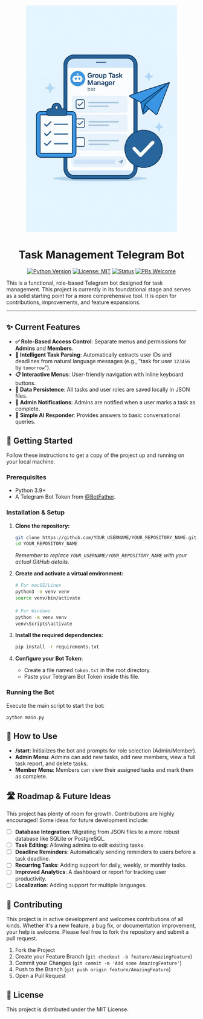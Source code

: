 <p align="center">
  <img src="https://raw.githubusercontent.com/inznin/final-project/cde83efb27c5555721e72f69f6e16affc4a4aec3/assets/bot-cover.png.jpg" alt="Task Manager Bot Cover" width="400"/>
</p>

<h1 align="center">Task Management Telegram Bot</h1>

<p align="center">
  <a href="https://www.python.org/downloads/"><img src="https://img.shields.io/badge/Python-3.9+-blue.svg" alt="Python Version"></a>
  <a href="https://opensource.org/licenses/MIT"><img src="https://img.shields.io/badge/License-MIT-yellow.svg" alt="License: MIT"></a>
  <a href="#"><img src="https://img.shields.io/badge/Status-In%20Development-orange.svg" alt="Status"></a>
  <a href="#"><img src="https://img.shields.io/badge/PRs-welcome-brightgreen.svg" alt="PRs Welcome"></a>
</p>

This is a functional, role-based Telegram bot designed for task management. This project is currently in its foundational stage and serves as a solid starting point for a more comprehensive tool. It is open for contributions, improvements, and feature expansions.

---

## ✨ Current Features

-   **✅ Role-Based Access Control**: Separate menus and permissions for **Admins** and **Members**.
-   **🤖 Intelligent Task Parsing**: Automatically extracts user IDs and deadlines from natural language messages (e.g., "task for user `123456` by `tomorrow`").
-   **📋 Interactive Menus**: User-friendly navigation with inline keyboard buttons.
-   **💾 Data Persistence**: All tasks and user roles are saved locally in JSON files.
-   **🔔 Admin Notifications**: Admins are notified when a user marks a task as complete.
-   **💬 Simple AI Responder**: Provides answers to basic conversational queries.

## 🚀 Getting Started

Follow these instructions to get a copy of the project up and running on your local machine.

### Prerequisites

-   Python 3.9+
-   A Telegram Bot Token from [@BotFather](https://t.me/BotFather).

### Installation & Setup

1.  **Clone the repository:**
    ```sh
    git clone https://github.com/YOUR_USERNAME/YOUR_REPOSITORY_NAME.git
    cd YOUR_REPOSITORY_NAME
    ```
    *Remember to replace `YOUR_USERNAME/YOUR_REPOSITORY_NAME` with your actual GitHub details.*

2.  **Create and activate a virtual environment:**
    ```sh
    # For macOS/Linux
    python3 -m venv venv
    source venv/bin/activate

    # For Windows
    python -m venv venv
    venv\Scripts\activate
    ```

3.  **Install the required dependencies:**
    ```sh
    pip install -r requirements.txt
    ```

4.  **Configure your Bot Token:**
    -   Create a file named `token.txt` in the root directory.
    -   Paste your Telegram Bot Token inside this file.

### Running the Bot

Execute the main script to start the bot:
```sh
python main.py
```

## 🤖 How to Use

-   **/start**: Initializes the bot and prompts for role selection (Admin/Member).
-   **Admin Menu**: Admins can add new tasks, add new members, view a full task report, and delete tasks.
-   **Member Menu**: Members can view their assigned tasks and mark them as complete.

## 🛣️ Roadmap & Future Ideas

This project has plenty of room for growth. Contributions are highly encouraged! Some ideas for future development include:

-   [ ] **Database Integration**: Migrating from JSON files to a more robust database like SQLite or PostgreSQL.
-   [ ] **Task Editing**: Allowing admins to edit existing tasks.
-   [ ] **Deadline Reminders**: Automatically sending reminders to users before a task deadline.
-   [ ] **Recurring Tasks**: Adding support for daily, weekly, or monthly tasks.
-   [ ] **Improved Analytics**: A dashboard or report for tracking user productivity.
-   [ ] **Localization**: Adding support for multiple languages.

## 🤝 Contributing

This project is in active development and welcomes contributions of all kinds. Whether it's a new feature, a bug fix, or documentation improvement, your help is welcome. Please feel free to fork the repository and submit a pull request.

1.  Fork the Project
2.  Create your Feature Branch (`git checkout -b feature/AmazingFeature`)
3.  Commit your Changes (`git commit -m 'Add some AmazingFeature'`)
4.  Push to the Branch (`git push origin feature/AmazingFeature`)
5.  Open a Pull Request

## 📄 License

This project is distributed under the MIT License.